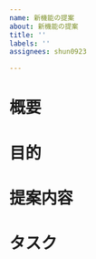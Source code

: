 ```yaml
---
name: 新機能の提案
about: 新機能の提案
title: ''
labels: ''
assignees: shun0923

---
```


# 概要

# 目的

# 提案内容

# タスク
